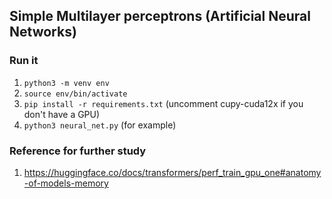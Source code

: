 ## Simple Multilayer perceptrons (Artificial Neural Networks)

### Run it
1. `python3 -m venv env`
2. `source env/bin/activate`
3. `pip install -r requirements.txt` (uncomment cupy-cuda12x if you don't have a GPU)
3. `python3 neural_net.py` (for example)


### Reference for further study
1. https://huggingface.co/docs/transformers/perf_train_gpu_one#anatomy-of-models-memory
